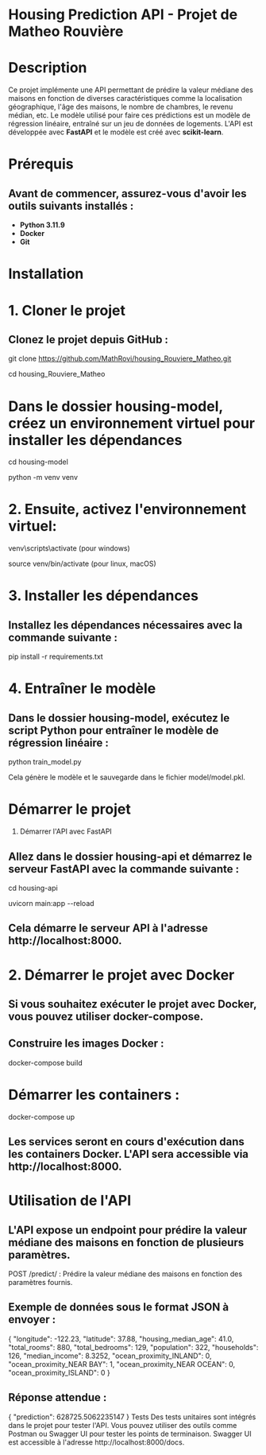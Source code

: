 # Housing Prediction API - Projet de Matheo Rouvière

# Description
Ce projet implémente une API permettant de prédire la valeur médiane des maisons en fonction de diverses caractéristiques comme la localisation géographique, l'âge des maisons, le nombre de chambres, le revenu médian, etc. Le modèle utilisé pour faire ces prédictions est un modèle de régression linéaire, entraîné sur un jeu de données de logements. L'API est développée avec **FastAPI** et le modèle est créé avec **scikit-learn**.

# Prérequis

## Avant de commencer, assurez-vous d'avoir les outils suivants installés :

- **Python 3.11.9**
- **Docker** 
- **Git**

# Installation

# 1. Cloner le projet

## Clonez le projet depuis GitHub :

git clone https://github.com/MathRovi/housing_Rouviere_Matheo.git

cd housing_Rouviere_Matheo

# Dans le dossier housing-model, créez un environnement virtuel pour installer les dépendances

cd housing-model

python -m venv venv

# 2. Ensuite, activez l'environnement virtuel:

venv\scripts\activate (pour windows)

source venv/bin/activate (pour linux, macOS)

# 3. Installer les dépendances
## Installez les dépendances nécessaires avec la commande suivante :

pip install -r requirements.txt

# 4. Entraîner le modèle
## Dans le dossier housing-model, exécutez le script Python pour entraîner le modèle de régression linéaire :

python train_model.py

Cela génère le modèle et le sauvegarde dans le fichier model/model.pkl.

# Démarrer le projet

1. Démarrer l'API avec FastAPI
## Allez dans le dossier housing-api et démarrez le serveur FastAPI avec la commande suivante :

cd housing-api

uvicorn main:app --reload

## Cela démarre le serveur API à l'adresse http://localhost:8000.

# 2. Démarrer le projet avec Docker

## Si vous souhaitez exécuter le projet avec Docker, vous pouvez utiliser docker-compose.

## Construire les images Docker :

docker-compose build

# Démarrer les containers :

docker-compose up

## Les services seront en cours d'exécution dans les containers Docker. L'API sera accessible via http://localhost:8000.

# Utilisation de l'API
## L'API expose un endpoint pour prédire la valeur médiane des maisons en fonction de plusieurs paramètres.

POST /predict/ : Prédire la valeur médiane des maisons en fonction des paramètres fournis.

## Exemple de données sous le format JSON à envoyer :

{
  "longitude": -122.23,
  "latitude": 37.88,
  "housing_median_age": 41.0,
  "total_rooms": 880,
  "total_bedrooms": 129,
  "population": 322,
  "households": 126,
  "median_income": 8.3252,
  "ocean_proximity_INLAND": 0,
  "ocean_proximity_NEAR BAY": 1,
  "ocean_proximity_NEAR OCEAN": 0,
  "ocean_proximity_ISLAND": 0
}

## Réponse attendue :

{
  "prediction": 628725.5062235147
}
Tests
Des tests unitaires sont intégrés dans le projet pour tester l'API. Vous pouvez utiliser des outils comme Postman ou Swagger UI pour tester les points de terminaison. Swagger UI est accessible à l'adresse http://localhost:8000/docs.
